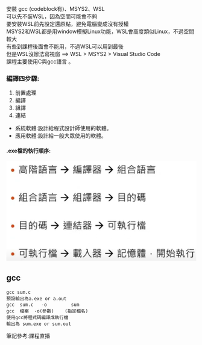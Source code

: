 安裝 gcc (codeblock有)、MSYS2、WSL  
可以先不裝WSL，因為空間可能會不夠  
要安裝WSL前先設定還原點，避免電腦變成沒有授權  
MSYS2和WSL都是用window模擬Linux功能，WSL會高度類似Linux，不過空間較大  
有些到課程後面會不能用，不過WSL可以用到最後  
但是WSL沒辦法寫視窗 ==> WSL > MSYS2 > Visual Studio Code  
課程主要使用C與gcc語言 。

### 編譯四步驟:  
1. 前置處理  
2. 編譯  
3. 組譯  
4. 連結  

* 系統軟體:設計給程式設計師使用的軟體。
* 應用軟體:設計給一般大眾使用的軟體。

#### .exe檔的執行順序:  
![](https://github.com/jifkavnb0205/sp110b/blob/master/note/week1/exe.png)

gcc
---
```
gcc sum.c  
預設輸出為a.exe or a.out  
gcc  sum.c   -o         sum  
gcc  檔案  -o(參數)    (指定檔名)  
使用gcc將程式碼編譯成執行檔  
輸出為 sum.exe or sum.out
```

筆記參考:課程直播
